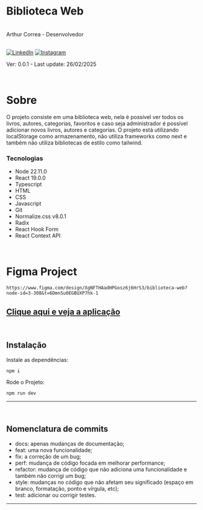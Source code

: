 <div markdown="1">

# Biblioteca Web

<br>
Arthur Correa - Desenvolvedor
<br><br>

[![LinkedIn](https://img.shields.io/badge/LinkedIn-000?style=for-the-badge&logo=linkedin&logoColor=0E76A8)](https://www.linkedin.com/in/arthurcorream/)
[![Instagram](https://img.shields.io/badge/Instagram-000?style=for-the-badge&logo=instagram)](https://www.instagram.com/arthurcoorrea/)

Ver: 0.0.1 - Last update: 26/02/2025

<br>

</div>

<div markdown="1">

# Sobre

O projeto consiste em uma biblioteca web, nela é possível ver todos os livros, autores, categorias, favoritos e caso seja administrador é possível adicionar novos livros, autores e categorias.
O projeto está utilizando localStorage como armazenamento, não utiliza frameworks como next e também não utiliza bibliotecas de estilo como tailwind.

### Tecnologias

- Node 22.11.0
- React 19.0.0
- Typescript
- HTML
- CSS
- Javascript
- Git
- Normalize.css v8.0.1
- Radix
- React Hook Form
- React Context API 

<br>

# Figma Project
~~~
https://www.figma.com/design/XgNFTHAadHPGosz6j6HrS3/biblioteca-web?node-id=3-308&t=6DmnSu0EGBUXP7hk-1
~~~

## [Clique aqui e veja a aplicação](https://biblioteca-web-eta.vercel.app)

<br>

Instalação
---------

Instale as dependências:

~~~
npm i
~~~

Rode o Projeto:

~~~
npm run dev
~~~


---------

<br>

Nomenclatura de commits
---------
- docs: apenas mudanças de documentação;
- feat: uma nova funcionalidade;
- fix: a correção de um bug;
- perf: mudança de código focada em melhorar performance;
- refactor: mudança de código que não adiciona uma funcionalidade e também não corrigi um bug;
- style: mudanças no código que não afetam seu significado (espaço em branco, formatação, ponto e vírgula, etc);
- test: adicionar ou corrigir testes.
---------
